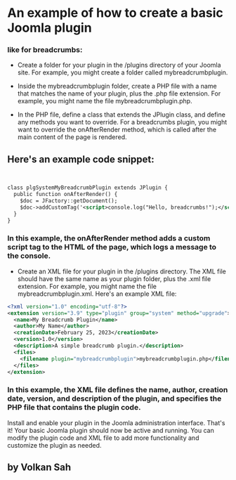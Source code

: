 # An example of how to create a basic Joomla plugin
### like for breadcrumbs:

- Create a folder for your plugin in the /plugins directory of your Joomla site. For example, you might create a folder called mybreadcrumbplugin.

- Inside the mybreadcrumbplugin folder, create a PHP file with a name that matches the name of your plugin, plus the .php file extension. For example, you might name the file mybreadcrumbplugin.php.

- In the PHP file, define a class that extends the JPlugin class, and define any methods you want to override. For a breadcrumbs plugin, you might want to override the onAfterRender method, which is called after the main content of the page is rendered.

## Here's an example code snippet:

```xml


class plgSystemMyBreadcrumbPlugin extends JPlugin {
  public function onAfterRender() {
    $doc = JFactory::getDocument();
    $doc->addCustomTag('<script>console.log("Hello, breadcrumbs!");</script>');
  }
}
```

### In this example, the onAfterRender method adds a custom script tag to the HTML of the page, which logs a message to the console.

- Create an XML file for your plugin in the /plugins directory. The XML file should have the same name as your plugin folder, plus the .xml file extension. For example, you might name the file mybreadcrumbplugin.xml.
Here's an example XML file:

```xml
<?xml version="1.0" encoding="utf-8"?>
<extension version="3.9" type="plugin" group="system" method="upgrade">
  <name>My Breadcrumb Plugin</name>
  <author>My Name</author>
  <creationDate>February 25, 2023</creationDate>
  <version>1.0</version>
  <description>A simple breadcrumb plugin.</description>
  <files>
    <filename plugin="mybreadcrumbplugin">mybreadcrumbplugin.php</filename>
  </files>
</extension>
```
### In this example, the XML file defines the name, author, creation date, version, and description of the plugin, and specifies the PHP file that contains the plugin code.

Install and enable your plugin in the Joomla administration interface.
That's it! Your basic Joomla plugin should now be active and running. You can modify the plugin code and XML file to add more functionality and customize the plugin as needed.
## by Volkan Sah
